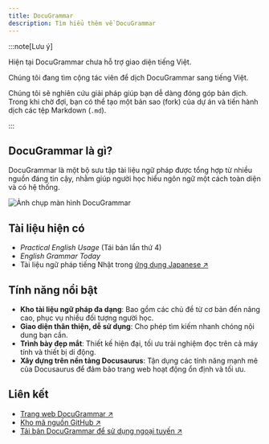 ```yaml
---
title: DocuGrammar
description: Tìm hiểu thêm về DocuGrammar
---
```


:::note[Lưu ý]

Hiện tại DocuGrammar chưa hỗ trợ giao diện tiếng Việt.

Chúng tôi đang tìm cộng tác viên để dịch DocuGrammar sang tiếng Việt.

Chúng tôi sẽ nghiên cứu giải pháp giúp bạn dễ dàng đóng góp bản dịch. Trong khi chờ đợi, bạn có thể tạo một bản sao (fork) của dự án và tiến hành dịch các tệp Markdown (`.md`).

:::

## DocuGrammar là gì?

DocuGrammar là một bộ sưu tập tài liệu ngữ pháp được tổng hợp từ nhiều nguồn đáng tin cậy, nhằm giúp người học hiểu ngôn ngữ một cách toàn diện và có hệ thống.

![Ảnh chụp màn hình DocuGrammar](/images/docugrammar_screenshot.webp)

## Tài liệu hiện có

- *Practical English Usage* (Tái bản lần thứ 4)
- *English Grammar Today*
- Tài liệu ngữ pháp tiếng Nhật trong [ứng dụng Japanese ↗](https://japaneseapp.com/)

## Tính năng nổi bật

- **Kho tài liệu ngữ pháp đa dạng**: Bao gồm các chủ đề từ cơ bản đến nâng cao, phục vụ nhiều đối tượng người học.
- **Giao diện thân thiện, dễ sử dụng**: Cho phép tìm kiếm nhanh chóng nội dung bạn cần.
- **Trình bày đẹp mắt**: Thiết kế hiện đại, tối ưu trải nghiệm đọc trên cả máy tính và thiết bị di động.
- **Xây dựng trên nền tảng Docusaurus**: Tận dụng các tính năng mạnh mẽ của Docusaurus để đảm bảo trang web hoạt động ổn định và tối ưu.

## Liên kết

- [Trang web DocuGrammar ↗](https://yllst-testing-labs.github.io/docugrammar/)
- [Kho mã nguồn GitHub ↗](https://github.com/yllst-testing-labs/docugrammar)
- [Tải bản DocuGrammar để sử dụng ngoại tuyến ↗](https://github.com/yllst-testing-labs/docugrammar/releases/latest)
